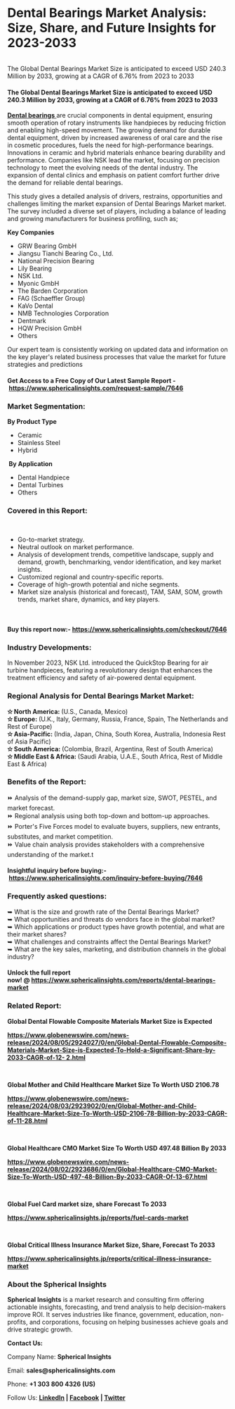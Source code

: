 <div class="wow_read_blog_hdr_img">
<div class="wow_read_blog_hdr_img_innr">
<h1>Dental Bearings Market Analysis: Size, Share, and Future Insights for 2023-2033</h1>
</div>
<div class="wow_main_float_head_img"><img src="https://www.wowonder.xyz/upload/photos/2025/01/396kOZ4IbhjPpT9mtMbg_03_5b1954ced3b66ea6be85b687e28b60e9_image.jpg" alt="" /></div>
</div>
<div class="read-blog-container">
<div class="read-blog-desc">
<p class="mb-0">The Global Dental Bearings Market Size is anticipated to exceed USD 240.3 Million by 2033, growing at a CAGR of 6.76% from 2023 to 2033</p>
</div>
<div class="read-content">
<h4><strong>The Global Dental Bearings Market Size is anticipated to exceed USD 240.3 Million by 2033, growing at a CAGR of 6.76% from 2023 to 2033</strong></h4>
<p><a href="https://www.sphericalinsights.com/reports/dental-bearings-market" target="_blank" rel="noopener"><strong>Dental bearings</strong>&nbsp;</a>are crucial components in dental equipment, ensuring smooth operation of rotary instruments like handpieces by reducing friction and enabling high-speed movement. The growing demand for durable dental equipment, driven by increased awareness of oral care and the rise in cosmetic procedures, fuels the need for high-performance bearings. Innovations in ceramic and hybrid materials enhance bearing durability and performance. Companies like NSK lead the market, focusing on precision technology to meet the evolving needs of the dental industry. The expansion of dental clinics and emphasis on patient comfort further drive the demand for reliable dental bearings.</p>
<p>This study gives a detailed analysis of drivers, restrains, opportunities and challenges limiting the market expansion of Dental Bearings Market market. The survey included a diverse set of players, including a balance of leading and growing manufacturers for business profiling, such as;</p>
<p><strong>Key Companies</strong></p>
<ul>
<li>GRW Bearing GmbH</li>
<li>Jiangsu Tianchi Bearing Co., Ltd.</li>
<li>National Precision Bearing</li>
<li>Lily Bearing</li>
<li>NSK Ltd.</li>
<li>Myonic GmbH</li>
<li>The Barden Corporation</li>
<li>FAG (Schaeffler Group)</li>
<li>KaVo Dental</li>
<li>NMB Technologies Corporation</li>
<li>Dentmark</li>
<li>HQW Precision GmbH</li>
<li>Others</li>
</ul>
<p>Our expert team is consistently working on updated data and information on the key player's related business processes that value the market for future strategies and predictions</p>
<h4><strong>Get Access to a Free Copy of Our Latest Sample Report -&nbsp;<a href="https://www.sphericalinsights.com/request-sample/7646" rel="nofollow">https://www.sphericalinsights.com/request-sample/7646</a></strong></h4>
<h3><strong>Market Segmentation:</strong></h3>
<p><strong>By Product Type</strong></p>
<ul>
<li>Ceramic</li>
<li>Stainless Steel</li>
<li>Hybrid</li>
</ul>
<p><strong>&nbsp;By Application</strong></p>
<ul>
<li>Dental Handpiece</li>
<li>Dental Turbines</li>
<li>Others</li>
</ul>
<h3>Covered in this Report:</h3>
<p>&nbsp;</p>
<ul>
<li>Go-to-market strategy.</li>
<li>Neutral outlook on market performance.</li>
<li>Analysis of development trends, competitive landscape, supply and demand, growth, benchmarking, vendor identification, and key market insights.</li>
<li>Customized regional and country-specific reports.</li>
<li>Coverage of high-growth potential and niche segments.</li>
<li>Market size analysis (historical and forecast), TAM, SAM, SOM, growth trends, market share, dynamics, and key players.</li>
</ul>
<p>&nbsp;</p>
<h4>Buy this report now:-&nbsp;<a href="https://www.sphericalinsights.com/checkout/7646" rel="nofollow">https://www.sphericalinsights.com/checkout/7646</a></h4>
<h3>Industry Developments:</h3>
<div class="group/conversation-turn relative flex w-full min-w-0 flex-col agent-turn">
<div class="flex-col gap-1 md:gap-3">
<div class="flex max-w-full flex-col flex-grow">
<div class="min-h-8 text-message flex w-full flex-col items-end gap-2 whitespace-normal break-words text-start [.text-message+&amp;]:mt-5" dir="auto" data-message-author-role="assistant" data-message-id="06543a2b-773b-4888-8be9-4e3df30ddfaa" data-message-model-slug="gpt-4o-mini">
<div class="flex w-full flex-col gap-1 empty:hidden first:pt-[3px]">
<div class="markdown prose w-full break-words dark:prose-invert light">
<p>In November 2023, NSK Ltd. introduced the QuickStop Bearing for air turbine handpieces, featuring a revolutionary design that enhances the treatment efficiency and safety of air-powered dental equipment.</p>
</div>
</div>
</div>
</div>
</div>
</div>
<h3><strong>Regional Analysis for Dental Bearings Market Market:</strong></h3>
<p><strong>✫ North America:&nbsp;</strong>(U.S., Canada, Mexico)<br /><strong>✫ Europe:&nbsp;</strong>(U.K., Italy, Germany, Russia, France, Spain, The Netherlands and Rest of Europe)<br /><strong>✫ Asia-Pacific:&nbsp;</strong>(India, Japan, China, South Korea, Australia, Indonesia Rest of Asia Pacific)<br /><strong>✫ South America:&nbsp;</strong>(Colombia, Brazil, Argentina, Rest of South America)<br /><strong>✫ Middle East &amp; Africa:&nbsp;</strong>(Saudi Arabia, U.A.E., South Africa, Rest of Middle East &amp; Africa)</p>
<h3>Benefits of the Report:</h3>
<p>⏩ Analysis of the demand-supply gap, market size, SWOT, PESTEL, and market forecast.<br />⏩ Regional analysis using both top-down and bottom-up approaches.<br />⏩ Porter's Five Forces model to evaluate buyers, suppliers, new entrants, substitutes, and market competition.<br />⏩ Value chain analysis provides stakeholders with a comprehensive understanding of the market.t</p>
<h4>Insightful inquiry before buying:-&nbsp;<a href="https://www.sphericalinsights.com/inquiry-before-buying/7646" rel="nofollow">https://www.sphericalinsights.com/inquiry-before-buying/7646</a></h4>
<h3>Frequently asked questions:</h3>
<p>➥ What is the size and growth rate of the Dental Bearings Market?<br />➥ What opportunities and threats do vendors face in the global market?<br />➥ Which applications or product types have growth potential, and what are their market shares?<br />➥ What challenges and constraints affect the Dental Bearings Market?<br />➥ What are the key sales, marketing, and distribution channels in the global industry?</p>
<h4>Unlock the full report now!&nbsp;@&nbsp;<a href="https://www.sphericalinsights.com/reports/dental-bearings-market" rel="nofollow">https://www.sphericalinsights.com/reports/dental-bearings-market</a></h4>
<h3><strong>Related Report:</strong></h3>
<p><strong>Global Dental Flowable Composite Materials Market Size is Expected&nbsp;</strong></p>
<p><strong><a href="https://www.globenewswire.com/news-release/2024/08/05/2924027/0/en/Global-Dental-Flowable-Composite-Materials-Market-Size-is-Expected-To-Hold-a-Significant-Share-by-2033-CAGR-of-12-%202.html" rel="nofollow">https://www.globenewswire.com/news-release/2024/08/05/2924027/0/en/Global-Dental-Flowable-Composite-Materials-Market-Size-is-Expected-To-Hold-a-Significant-Share-by-2033-CAGR-of-12- 2.html</a></strong></p>
<p><strong>&nbsp;</strong></p>
<p><strong>Global Mother and Child Healthcare Market Size To Worth USD 2106.78</strong></p>
<p><strong><a href="https://www.globenewswire.com/news-release/2024/08/03/2923902/0/en/Global-Mother-and-Child-Healthcare-Market-Size-To-Worth-USD-2106-78-Billion-by-2033-CAGR-of-11-28.html" rel="nofollow">https://www.globenewswire.com/news-release/2024/08/03/2923902/0/en/Global-Mother-and-Child-Healthcare-Market-Size-To-Worth-USD-2106-78-Billion-by-2033-CAGR-of-11-28.html</a></strong></p>
<p><strong>&nbsp;</strong></p>
<p><strong>Global Healthcare CMO Market Size To Worth USD 497.48 Billion By 2033&nbsp;</strong></p>
<p><strong><a href="https://www.globenewswire.com/news-release/2024/08/02/2923686/0/en/Global-Healthcare-CMO-Market-Size-To-Worth-USD-497-48-Billion-By-2033-CAGR-Of-13-67.html" rel="nofollow">https://www.globenewswire.com/news-release/2024/08/02/2923686/0/en/Global-Healthcare-CMO-Market-Size-To-Worth-USD-497-48-Billion-By-2033-CAGR-Of-13-67.html</a></strong></p>
<p><strong>&nbsp;</strong></p>
<p><strong>Global Fuel Card market size, share Forecast To 2033</strong></p>
<p><strong><a href="https://www.sphericalinsights.jp/reports/fuel-cards-market" rel="nofollow">https://www.sphericalinsights.jp/reports/fuel-cards-market</a></strong></p>
<p><strong>&nbsp;</strong></p>
<p><strong>Global Critical Illness Insurance Market Size, Share, Forecast To 2033</strong></p>
<p><strong><a href="https://www.sphericalinsights.jp/reports/critical-illness-insurance-market" rel="nofollow">https://www.sphericalinsights.jp/reports/critical-illness-insurance-market</a></strong></p>
<h3><strong>About the Spherical Insights</strong></h3>
<p><strong>Spherical Insights</strong>&nbsp;is a market research and consulting firm offering actionable insights, forecasting, and trend analysis to help decision-makers improve ROI. It serves industries like finance, government, education, non-profits, and corporations, focusing on helping businesses achieve goals and drive strategic growth.</p>
<p><strong>Contact Us:</strong></p>
<p>Company Name:&nbsp;<strong>Spherical Insights</strong></p>
<p>Email:&nbsp;<strong>sales@sphericalinsights.com</strong></p>
<p>Phone:&nbsp;<strong>+1 303 800 4326 (US)</strong></p>
<p>Follow Us:&nbsp;<strong><a href="https://www.linkedin.com/company/spherical-insight/" rel="nofollow"><u>LinkedIn</u></a>&nbsp;|&nbsp;<a href="https://www.facebook.com/sphericalinsights22" rel="nofollow"><u>Facebook</u></a>&nbsp;|&nbsp;<a href="https://twitter.com/SInsights_US" rel="nofollow"><u>Twitter</u></a></strong></p>
</div>
</div>
